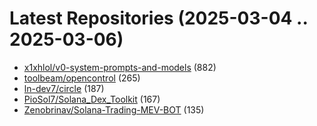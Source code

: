 # Latest Repositories (2025-03-04 .. 2025-03-06)

- [x1xhlol/v0-system-prompts-and-models](https://github.com/x1xhlol/v0-system-prompts-and-models) (882)
- [toolbeam/opencontrol](https://github.com/toolbeam/opencontrol) (265)
- [ln-dev7/circle](https://github.com/ln-dev7/circle) (187)
- [PioSol7/Solana_Dex_Toolkit](https://github.com/PioSol7/Solana_Dex_Toolkit) (167)
- [Zenobrinav/Solana-Trading-MEV-BOT](https://github.com/Zenobrinav/Solana-Trading-MEV-BOT) (135)
